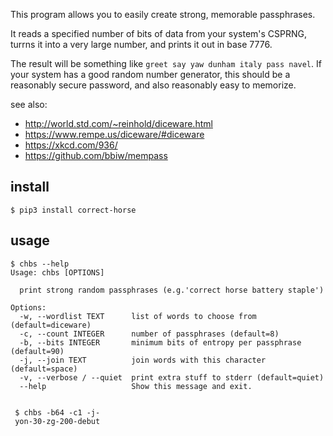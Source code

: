 This program allows you to easily create strong, memorable passphrases.

It reads a specified number of bits of data from your system's CSPRNG, turrns it
into a very large number, and prints it out in base 7776.

The result will be something like `greet say yaw dunham italy pass navel`. If
your system has a good random number generator, this should be a reasonably secure
password, and also reasonably easy to memorize.

see also:
* http://world.std.com/~reinhold/diceware.html
* https://www.rempe.us/diceware/#diceware
* https://xkcd.com/936/
* https://github.com/bbiw/mempass


## install

    $ pip3 install correct-horse


## usage

    $ chbs --help
    Usage: chbs [OPTIONS]

      print strong random passphrases (e.g.'correct horse battery staple')

    Options:
      -w, --wordlist TEXT      list of words to choose from (default=diceware)
      -c, --count INTEGER      number of passphrases (default=8)
      -b, --bits INTEGER       minimum bits of entropy per passphrase (default=90)
      -j, --join TEXT          join words with this character (default=space)
      -v, --verbose / --quiet  print extra stuff to stderr (default=quiet)
      --help                   Show this message and exit.


     $ chbs -b64 -c1 -j-
     yon-30-zg-200-debut
